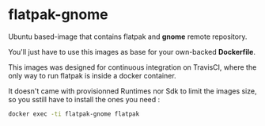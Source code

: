 # flatpak-gnome

Ubuntu based-image that contains flatpak and __gnome__ remote repository.

You'll just have to use this images as base for your own-backed __Dockerfile__.

This images was designed for continuous integration on TravisCI, where the only way to run flatpak is inside a docker container.

It doesn't came with provisionned Runtimes nor Sdk to limit the images size, so you sstill have to install the ones you need :

```bash
docker exec -ti flatpak-gnome flatpak
```
